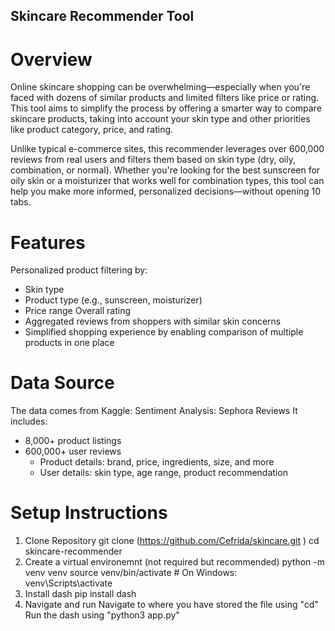 ## Skincare Recommender Tool
# Overview
Online skincare shopping can be overwhelming—especially when you're faced with dozens of similar products and limited filters like price or rating. This tool aims to simplify the process by offering a smarter way to compare skincare products, taking into account your skin type and other priorities like product category, price, and rating.

Unlike typical e-commerce sites, this recommender leverages over 600,000 reviews from real users and filters them based on skin type (dry, oily, combination, or normal). Whether you're looking for the best sunscreen for oily skin or a moisturizer that works well for combination types, this tool can help you make more informed, personalized decisions—without opening 10 tabs.

# Features
Personalized product filtering by:
- Skin type
- Product type (e.g., sunscreen, moisturizer)
- Price range
Overall rating
- Aggregated reviews from shoppers with similar skin concerns
- Simplified shopping experience by enabling comparison of multiple products in one place

# Data Source
The data comes from Kaggle:
Sentiment Analysis: Sephora Reviews
It includes:
- 8,000+ product listings
- 600,000+ user reviews
  - Product details: brand, price, ingredients, size, and more
  - User details: skin type, age range, product recommendation

# Setup Instructions

1. Clone Repository
  git clone (https://github.com/Cefrida/skincare.git )
  cd skincare-recommender
2. Create a virtual environemnt (not required but recommended)
   python -m venv venv
  source venv/bin/activate  # On Windows: venv\Scripts\activate
3. Install dash
  pip install dash
4. Navigate and run
   Navigate to where you have stored the file using "cd"
   Run the dash using "python3 app.py"

   


